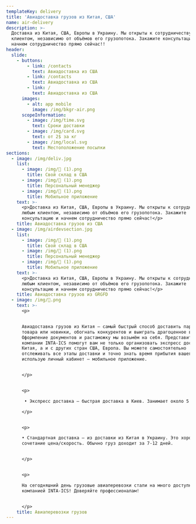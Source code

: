 ```yaml
---
templateKey: delivery
title: 'Авиадоставка грузов из Китая, США'
name: air-delivery
description: >-
  Доставка из Китая, США, Европы в Украину. Мы открыты к сотрудничеству с любым
  клиентом, независимо от объёмов его грузопотока. Закажите консультацию и
  начнем сотрудничество прямо сейчас!!
header:
  slide:
    - buttons:
        - link: /contacts
          text: Авиадоставка из США
        - link: /contacts
          text: Авиадоставка из США
        - link: /
          text: Авиадоставка из США
      images:
        - alt: app mobile
          image: /img/bkgr-air.png
      scopeInformation:
        - image: /img/time.svg
          text: Сроки доставки
        - image: /img/card.svg
          text: от 2$ за кг
        - image: /img/local.svg
          text: Местоположение посылки
sections:
  - image: /img/deliv.jpg
    list:
      - image: /img/ (1).png
        title: Свой склад в США
      - image: /img/ (1).png
        title: Персональный менеджер
      - image: /img/ (1).png
        title: Мобильное приложение
    text: >-
      <p>Доставка из Китая, США, Европы в Украину. Мы открыты к сотрудничеству с
      любым клиентом, независимо от объёмов его грузопотока. Закажите
      консультацию и начнем сотрудничество прямо сейчас!</p>
    title: Авиадоставка грузов из США
  - image: /img/airdevsection.jpg
    list:
      - image: /img/ (1).png
        title: Свой склад в США
      - image: /img/ (1).png
        title: Персональный менеджер
      - image: /img/ (1).png
        title: Мобильное приложение
    text: >-
      <p>Доставка из Китая, США, Европы в Украину. Мы открыты к сотрудничеству с
      любым клиентом, независимо от объёмов его грузопотока. Закажите
      консультацию и начнем сотрудничество прямо сейчас!</p>
    title: Авиадоставка грузов из GRGFD
  - image: /img/.png
    text: >-
      <p>


      Авиадоставка грузов из Китая — самый быстрый способ доставить партию
      товара или новинки, обогнать конкурентов и выиграть драгоценное время.
      Оформление документов и растаможку мы возьмём на себя. Представители
      компании INTA-ICS помогут вам не только организовать экспресс доставку из
      Китая, а и с других стран США, Европа. Вы можете самостоятельно
      отслеживать все этапы доставки и точно знать время прибытия вашего груза
      использую личный кабинет – мобильное приложение.


      </p>


      <p>

       • Экспресс доставка — быстрая доставка в Киев. Занимает около 5 дней.

      </p>


      <p>

      • Стандартная доставка – из доставки из Китая в Украину. Это хорошее
      сочетание цена/скорость. Обычно груз доходит за 7-12 дней.


      </p>


      <p>

      На сегодняшний день грузовые авиаперевозки стали на много доступнее с
      компанией INTA-ICS! Доверяйте профессионалам!


      </p>
    title: Авиаперевозки грузов
---
```


